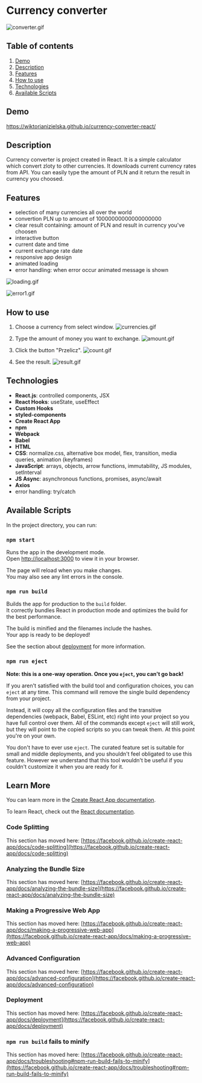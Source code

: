 # Currency converter

![converter.gif](https://i.postimg.cc/wxW2KdRK/converter.gif)

## Table of contents
1. [Demo](#demo)
1. [Description](#description)
1. [Features](#features)
1. [How to use](#how-to-use)
1. [Technologies](#technologies)
1. [Available Scripts](#available-scripts)

## Demo
https://wiktorianizielska.github.io/currency-converter-react/

## Description
Currency converter is project created in React. It is a simple calculator which convert zloty to other currencies. It downloads current currency rates from API. You can easily type the amount of PLN and it return the result in currency you choosed.

## Features
- selection of many currencies all over the world
- convertion PLN up to amount of 10000000000000000000
- clear result containing: amount of PLN and result in currency you've choosen
- interactive button
- current date and time
- current exchange rate date
- responsive app design
- animated loading 
- error handling: when error occur animated message is shown

![loading.gif](https://i.postimg.cc/s2wQB3rs/loading.gif)

![error1.gif](https://i.postimg.cc/GtyShcfm/error1.gif)

## How to use
1. Choose a currency from select window.
![currencies.gif](https://i.postimg.cc/B6wXZNGg/currencies.gif)

1. Type the amount of money you want to exchange.
![amount.gif](https://i.postimg.cc/W1FcqvJg/amount.gif)

1. Click the button "Przelicz".
![count.gif](https://i.postimg.cc/d3tzsPY7/count.gif)
 
1. See the result.
![result.gif](https://i.postimg.cc/cHdzhy6D/result.gif)

## Technologies
- **React.js**: controlled components, JSX
- **React Hooks**: useState, useEffect
- **Custom Hooks**
- **styled-components**
- **Create React App**
- **npm**
- **Webpack**
- **Babel**
- **HTML**
- **CSS**: normalize.css, alternative box model, flex, transition, media queries, animation (keyframes)
- **JavaScript**: arrays, objects, arrow functions, immutability, JS modules, setInterval
- **JS Async**: asynchronous functions, promises, async/await
- **Axios** 
- error handling: try/catch


## Available Scripts

In the project directory, you can run:

### `npm start`

Runs the app in the development mode.\
Open [http://localhost:3000](http://localhost:3000) to view it in your browser.

The page will reload when you make changes.\
You may also see any lint errors in the console.

### `npm run build`

Builds the app for production to the `build` folder.\
It correctly bundles React in production mode and optimizes the build for the best performance.

The build is minified and the filenames include the hashes.\
Your app is ready to be deployed!

See the section about [deployment](https://facebook.github.io/create-react-app/docs/deployment) for more information.

### `npm run eject`

**Note: this is a one-way operation. Once you `eject`, you can't go back!**

If you aren't satisfied with the build tool and configuration choices, you can `eject` at any time. This command will remove the single build dependency from your project.

Instead, it will copy all the configuration files and the transitive dependencies (webpack, Babel, ESLint, etc) right into your project so you have full control over them. All of the commands except `eject` will still work, but they will point to the copied scripts so you can tweak them. At this point you're on your own.

You don't have to ever use `eject`. The curated feature set is suitable for small and middle deployments, and you shouldn't feel obligated to use this feature. However we understand that this tool wouldn't be useful if you couldn't customize it when you are ready for it.

## Learn More

You can learn more in the [Create React App documentation](https://facebook.github.io/create-react-app/docs/getting-started).

To learn React, check out the [React documentation](https://reactjs.org/).

### Code Splitting

This section has moved here: [https://facebook.github.io/create-react-app/docs/code-splitting](https://facebook.github.io/create-react-app/docs/code-splitting)

### Analyzing the Bundle Size

This section has moved here: [https://facebook.github.io/create-react-app/docs/analyzing-the-bundle-size](https://facebook.github.io/create-react-app/docs/analyzing-the-bundle-size)

### Making a Progressive Web App

This section has moved here: [https://facebook.github.io/create-react-app/docs/making-a-progressive-web-app](https://facebook.github.io/create-react-app/docs/making-a-progressive-web-app)

### Advanced Configuration

This section has moved here: [https://facebook.github.io/create-react-app/docs/advanced-configuration](https://facebook.github.io/create-react-app/docs/advanced-configuration)

### Deployment

This section has moved here: [https://facebook.github.io/create-react-app/docs/deployment](https://facebook.github.io/create-react-app/docs/deployment)

### `npm run build` fails to minify

This section has moved here: [https://facebook.github.io/create-react-app/docs/troubleshooting#npm-run-build-fails-to-minify](https://facebook.github.io/create-react-app/docs/troubleshooting#npm-run-build-fails-to-minify)
